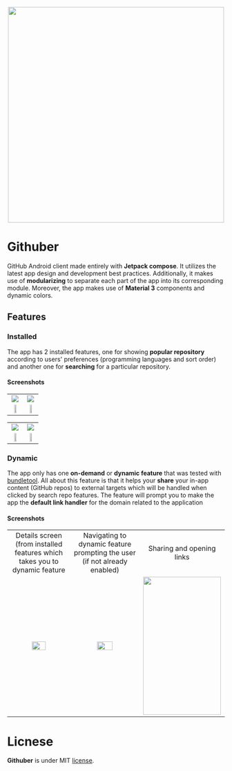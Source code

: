 <p align="center">
<img src="https://user-images.githubusercontent.com/90382113/193894220-e0537ede-2a78-47af-a662-658c9c3d8a7a.png" wdith="500" height="500">
</p>

# Githuber #

GitHub Android client made entirely with **Jetpack compose**. It utilizes the latest app design and development best practices. Additionally, it makes use of **modularizing** to separate each part of the app into its corresponding module. Moreover, the app makes use of **Material 3** components and dynamic colors.

## Features ##
### Installed ###
The app has 2 installed features, one for showing **popular repository** according to users' preferences (programming languages and sort order) and another one for **searching** for a particular repository.
#### Screenshots ####
<table align="center">
  <tr>
    <td align="center"><img src="https://user-images.githubusercontent.com/90382113/193896200-30b909bc-5bd6-4819-9d5e-cffd8c0d8091.png"></td>
     <td align="center"><img src="https://user-images.githubusercontent.com/90382113/193896356-d28f06bc-de98-443a-a0ca-e27b85ed09c4.png"></td>
  </tr>
  <tr>
    <td align="center"><img src="https://user-images.githubusercontent.com/90382113/193896704-ec7fa6e7-8c4a-483f-a431-c6387545d6dd.png" width="50%" height="50%"></td>
    <td align="center"><img src="https://user-images.githubusercontent.com/90382113/193896777-345bc9a5-0d0a-4a89-838e-6d18d40580d4.png" width="50%" height="50%"></td>
  </tr>
 </table>
 
 <table align="center">
  <tr>
    <td align="center"><img src="https://user-images.githubusercontent.com/90382113/193900409-11916bdb-dfc2-489b-9c60-a6320700bffa.png"></td>
     <td align="center"><img src="https://user-images.githubusercontent.com/90382113/193900490-0d8b8ded-857e-4570-9863-b66a36e1c61a.png"></td>
  </tr>
  <tr>
    <td align="center"><img src="https://user-images.githubusercontent.com/90382113/193900758-9304e8f2-2fd7-43c2-9954-6c21947eb891.png" width="50%" height="50%"></td>
    <td align="center"><img src="https://user-images.githubusercontent.com/90382113/193900829-622d24fd-9718-45c0-b758-05d983278c2c.png" width="50%" height="50%"></td>
  </tr>
 </table>

### Dynamic ###
The app only has one **on-demand** or **dynamic feature** that was tested with [bundletool](https://github.com/google/bundletool). All about this feature is that it helps your **share** your in-app content (GitHub repos) to external targets which will be handled when clicked by search repo features.
The feature will prompt you to make the app the **default link handler** for the domain related to the application
#### Screenshots ####
<table align="center">
  <tr>
    <td align="center">Details screen (from installed features which takes you to dynamic feature</td>
     <td align="center">Navigating to dynamic feature prompting the user (if not already enabled)</td>
     <td align="center">Sharing and opening links</td>
  </tr>
  <tr>
    <td align="center"><img src="https://user-images.githubusercontent.com/90382113/193902772-a8d8402c-d279-4619-b701-abf8ef8b0425.png" width="50%" height="50%"></td>
    <td align="center"><img src="https://user-images.githubusercontent.com/90382113/193902846-d89c31a3-cc86-46f0-8201-73a7d15bb456.png" width="50%" height="50%"></td>
    <td align="center"><img src="https://user-images.githubusercontent.com/90382113/193906693-7d459f6f-ea02-4c71-b357-aa2abe57ea08.gif" width="180" height="320" ></td>
  </tr>
 </table>

# Licnese
**Githuber** is under MIT [license](LICENSE).
